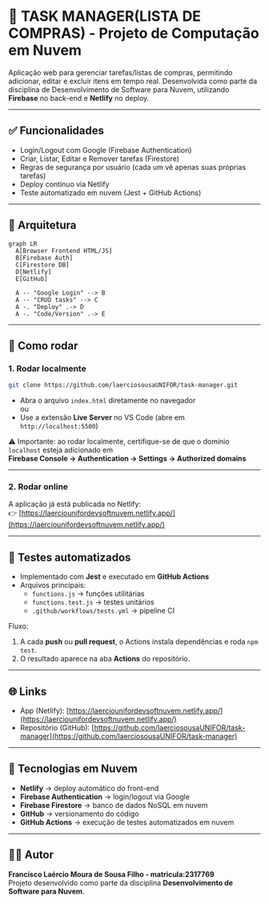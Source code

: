 # 📌 TASK MANAGER(LISTA DE COMPRAS) - Projeto de Computação em Nuvem

Aplicação web para gerenciar tarefas/listas de compras, permitindo adicionar, editar e excluir itens em tempo real. 
Desenvolvida como parte da disciplina de Desenvolvimento de Software para Nuvem, utilizando **Firebase** no back-end e **Netlify** no deploy.

---

## ✅ Funcionalidades
- Login/Logout com Google (Firebase Authentication)
- Criar, Listar, Editar e Remover tarefas (Firestore)
- Regras de segurança por usuário (cada um vê apenas suas próprias tarefas)
- Deploy contínuo via Netlify
- Teste automatizado em nuvem (Jest + GitHub Actions)

---

## 🧱 Arquitetura

```mermaid
graph LR
  A[Browser Frontend HTML/JS]
  B[Firebase Auth]
  C[Firestore DB]
  D[Netlify]
  E[GitHub]

  A -- "Google Login" --> B
  A -- "CRUD tasks" --> C
  A -. "Deploy" .-> D
  A -. "Code/Version" .-> E
```

---

## 🚀 Como rodar

### 1. Rodar localmente
```bash
git clone https://github.com/laerciosousaUNIFOR/task-manager.git
```

- Abra o arquivo `index.html` diretamente no navegador  
  ou  
- Use a extensão **Live Server** no VS Code (abre em `http://localhost:5500`)

⚠️ Importante: ao rodar localmente, certifique-se de que o domínio `localhost` esteja adicionado em  
**Firebase Console → Authentication → Settings → Authorized domains**

---

### 2. Rodar online
A aplicação já está publicada no Netlify:  
👉 [https://laerciounifordevsoftnuvem.netlify.app/](https://laerciounifordevsoftnuvem.netlify.app/)

---

## 🧪 Testes automatizados

- Implementado com **Jest** e executado em **GitHub Actions**
- Arquivos principais:
  - `functions.js` → funções utilitárias
  - `functions.test.js` → testes unitários
  - `.github/workflows/tests.yml` → pipeline CI

Fluxo:
1. A cada **push** ou **pull request**, o Actions instala dependências e roda `npm test`.
2. O resultado aparece na aba **Actions** do repositório.

---

## 🌐 Links
- App (Netlify): [https://laerciounifordevsoftnuvem.netlify.app/](https://laerciounifordevsoftnuvem.netlify.app/)  
- Repositório (GitHub): [https://github.com/laerciosousaUNIFOR/task-manager](https://github.com/laerciosousaUNIFOR/task-manager)

---

## 📖 Tecnologias em Nuvem
- **Netlify** → deploy automático do front-end
- **Firebase Authentication** → login/logout via Google
- **Firebase Firestore** → banco de dados NoSQL em nuvem
- **GitHub** → versionamento do código
- **GitHub Actions** → execução de testes automatizados em nuvem

---

## 👨‍💻 Autor
**Francisco Laércio Moura de Sousa Filho - matricula:2317769**  
Projeto desenvolvido como parte da disciplina **Desenvolvimento de Software para Nuvem**.

